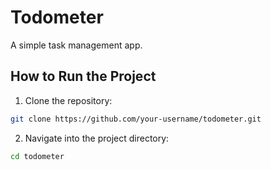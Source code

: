 # Todometer
A simple task management app.

## How to Run the Project
1. Clone the repository:
```bash
git clone https://github.com/your-username/todometer.git
```
2. Navigate into the project directory:
```bash
cd todometer
```
